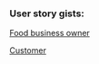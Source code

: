 ### User story gists:
[Food business owner](https://gist.github.com/npizzigati/122606b48206c522cb78865469de2482)

[Customer](https://gist.github.com/npizzigati/31a1892d1672fea5943f0a37f9e61ae9)
